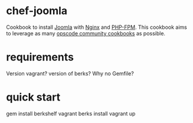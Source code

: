 chef-joomla
===========

Cookbook to install [Joomla](http://www.joomla.org/) with
[Nginx](http://nginx.org/) and
[PHP-FPM](http://php.net/manual/en/install.fpm.php).  This cookbook aims to
leverage as many [opscode community
cookbooks](http://community.opscode.com/cookbooks) as possible.

requirements
============
Version vagrant?
version of berks?
Why no Gemfile?

quick start
============
gem install berkshelf vagrant
berks install
vagrant up
